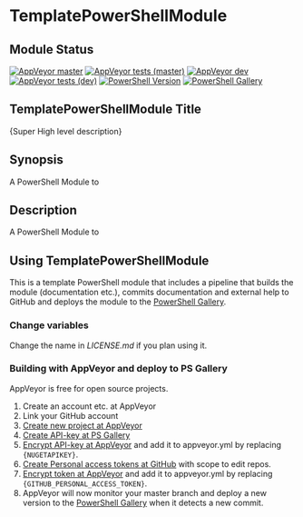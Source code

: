 # TemplatePowerShellModule

## Module Status

[![AppVeyor master](https://img.shields.io/appveyor/ci/SET_USERNAME/SET_REPONAME/master?label=MASTER&logo=appveyor&style=for-the-badge)](https://ci.appveyor.com/project/SET_USERNAME/SET_REPONAME)
[![AppVeyor tests (master)](https://img.shields.io/appveyor/tests/SET_USERNAME/SET_REPONAME/master?label=MASTER&logo=appveyor&style=for-the-badge)](https://ci.appveyor.com/project/SET_USERNAME/SET_REPONAME/build/tests)
[![AppVeyor dev](https://img.shields.io/appveyor/ci/SET_USERNAME/SET_REPONAME/DEV?label=DEV&logo=appveyor&style=for-the-badge)](https://ci.appveyor.com/project/SET_USERNAME/SET_REPONAME)
[![AppVeyor tests (dev)](https://img.shields.io/appveyor/tests/SET_USERNAME/SET_REPONAME/dev?label=DEV&logo=appveyor&style=for-the-badge)](https://ci.appveyor.com/project/SET_USERNAME/SET_REPONAME/build/tests)
[![PowerShell Version](https://img.shields.io/powershellgallery/v/SET_REPONAME.svg?style=for-the-badge&logo=PowerShell)](https://www.powershellgallery.com/packages/SET_REPONAME)
[![PowerShell Gallery](https://img.shields.io/powershellgallery/dt/SET_REPONAME?style=for-the-badge)](https://www.powershellgallery.com/packages/SET_REPONAME)

## TemplatePowerShellModule Title

{Super High level description}

## Synopsis

A PowerShell Module to

## Description

A PowerShell Module to

## Using TemplatePowerShellModule

This is a template PowerShell module that includes a pipeline that builds the
module (documentation etc.), commits documentation and external help to GitHub
and deploys the module to the [PowerShell Gallery](https://www.powershellgallery.com).

### Change variables

Change the name in *LICENSE.md* if you plan using it.

### Building with AppVeyor and deploy to PS Gallery

AppVeyor is free for open source projects.

1. Create an account etc. at AppVeyor
2. Link your GitHub account
3. [Create new project at AppVeyor](https://ci.appveyor.com/projects)
4. [Create API-key at PS Gallery](https://www.powershellgallery.com/account/apikeys)
5. [Encrypt API-key at AppVeyor](https://ci.appveyor.com/tools/encrypt)
and add it to appveyor.yml by replacing `{NUGETAPIKEY}`.
6. [Create Personal access tokens at GitHub](https://github.com/settings/tokens)
with scope to edit repos.
7. [Encrypt token at AppVeyor](https://ci.appveyor.com/tools/encrypt)
and add it to appveyor.yml by replacing `{GITHUB_PERSONAL_ACCESS_TOKEN}`.
8. AppVeyor will now monitor your master branch and deploy a new version to
the [PowerShell Gallery](https://www.powershellgallery.com)
when it detects a new commit.
